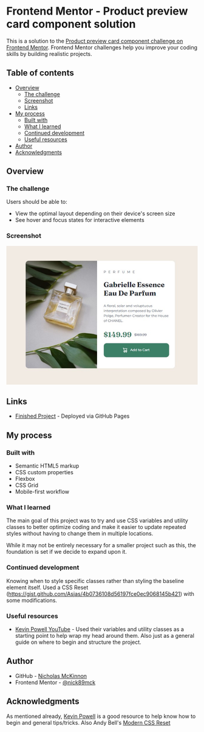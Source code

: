# Frontend Mentor - Product preview card component solution

This is a solution to the [Product preview card component challenge on Frontend Mentor](https://www.frontendmentor.io/challenges/product-preview-card-component-GO7UmttRfa). Frontend Mentor challenges help you improve your coding skills by building realistic projects. 

## Table of contents

- [Overview](#overview)
  - [The challenge](#the-challenge)
  - [Screenshot](#screenshot)
  - [Links](#links)
- [My process](#my-process)
  - [Built with](#built-with)
  - [What I learned](#what-i-learned)
  - [Continued development](#continued-development)
  - [Useful resources](#useful-resources)
- [Author](#author)
- [Acknowledgments](#acknowledgments)

## Overview

### The challenge

Users should be able to:

- View the optimal layout depending on their device's screen size
- See hover and focus states for interactive elements

### Screenshot

![](./images/screenshot-product-card-final.jpg)

## Links
- [Finished Project](https://nick89mck.github.io/product-preview-card/) - Deployed via GitHub Pages

## My process

### Built with

- Semantic HTML5 markup
- CSS custom properties
- Flexbox
- CSS Grid
- Mobile-first workflow

### What I learned

The main goal of this project was to try and use CSS variables and utility classes to better optimize coding and make it easier to update repeated styles without having to change them in multiple locations.

While it may not be entirely necessary for a smaller project such as this, the foundation is set if we decide to expand upon it.

### Continued development

Knowing when to style specific classes rather than styling the baseline element itself. Used a CSS Reset (https://gist.github.com/Asjas/4b0736108d56197fce0ec9068145b421) with some modifications. 

### Useful resources

- [Kevin Powell YouTube](https://www.youtube.com/kepowob) - Used their variables and utility classes as a starting point to help wrap my head around them. Also just as a general guide on where to begin and structure the project.

## Author

- GitHub - [Nicholas McKinnon](https://github.com/nick89mck)
- Frontend Mentor - [@nick89mck](https://www.frontendmentor.io/profile/nick89mck)

## Acknowledgments

As mentioned already, [Kevin Powell](https://www.youtube.com/kepowob) is a good resource to help know how to begin and general tips/tricks. Also Andy Bell's [Modern CSS Reset](https://gist.github.com/Asjas/4b0736108d56197fce0ec9068145b421)

